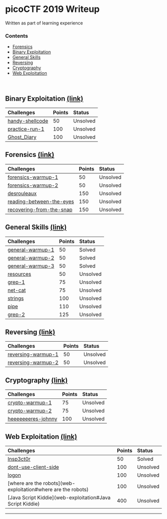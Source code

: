 # picoCTF 2019 Writeup

Written as part of learning experience

### Contents

*   [Forensics](#forensics-link)
*   [Binary Exploitation](#binary-exploitation-link)
*   [General Skills](#general-skills-link)
*   [Reversing](#reversing-link)
*   [Cryptography](#cryptography-link)
*   [Web Exploitation](#web-exploitation-link)

<br/>

## Binary Exploitation [(link)](binary-exploitation)

| Challenges                                 | Points     | Status |
|:-------------------------------------------|:-----------|:-------|
| [handy-shellcode](handy-shellcode#name)           | 50        | Unsolved |
| [practice-run-1](practice-run-1#name)           | 100        | Unsolved |
| [Ghost_Diary](Ghost_Diary#name)           | 100        | Unsolved |

## Forensics [(link)](forensics)

| Challenges                                                     | Points | Status |
|:---------------------------------------------------------------|:-------|:-------|
| [forensics-warmup-1](forensics#forensics-warmup-1)             | 50     | Unsolved |
| [forensics-warmup-2](forensics#forensics-warmup-2)             | 50     | Unsolved |
| [desrouleaux](forensics#desrouleaux)                           | 150    | Unsolved |
| [reading-between-the-eyes](forensics#reading-between-the-eyes) | 150    | Unsolved |
| [recovering-from-the-snap](forensics#recovering-from-the-snap) | 150    | Unsolved |

## General Skills [(link)](general-skills)

| Challenges                                        | Points     | Status |
|:--------------------------------------------------|:-----------|:-------|
| [general-warmup-1](general-skills#general-warmup-1)           | 50         | Solved |
| [general-warmup-2](general-skills#general-warmup-2)           | 50         | Solved |
| [general-warmup-3](general-skills#general-warmup-3)           | 50         | Solved |
| [resources](general-skills#resources)             | 50         | Unsolved |
| [grep-1](general-skills#grep-1)                   | 75         | Unsolved |
| [net-cat](general-skills#net-cat)                 | 75         | Unsolved |
| [strings](general-skills#strings)                 | 100        | Unsolved |
| [pipe](general-skills#pipe)                       | 110        | Unsolved |
| [grep-2](general-skills#grep-2)                   | 125        | Unsolved |

## Reversing [(link)](reversing)

| Challenges                                  | Points     | Status |
|:--------------------------------------------|:-----------|:-------|
| [reversing-warmup-1](reversing#reversing-warmup-1)       | 50         | Unsolved |
| [reversing-warmup-2](reversing#reversing-warmup-2)       | 50         | Unsolved |

## Cryptography [(link)](cryptography)

| Challenges                                                | Points     | Status   |
|:----------------------------------------------------------|:-----------|:---------|
| [crypto-warmup-1](cryptography#crypto-warmup-1)           | 75         | Unsolved   |
| [crypto-warmup-2](cryptography#crypto-warmup-2)           | 75         | Unsolved   |
| [heeeeeeeres-johnny](cryptography#heeeeeeeres-johnny)     | 100        | Unsolved |

## Web Exploitation [(link)](web-exploitation)

| Challenges                                                            | Points | Status |
|:----------------------------------------------------------------------|:-------|:-------|
| [Insp3ct0r](web-exploitation#Insp3ct0r)                               | 50     | Solved   |
| [dont-use-client-side](web-exploitation#dont-use-client-side)         | 100    | Unsolved |
| [logon](web-exploitation#logon)                                       | 100    | Unsolved |
| [where are the robots](web-exploitation#where are the robots)         | 100    | Unsolved |
| [Java Script Kiddie](web-exploitation#Java Script Kiddie)             | 400    | Unsolved |

- - -
